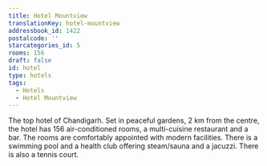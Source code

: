 ```yaml
---
title: Hotel Mountview
translationKey: hotel-mountview
addressbook_id: 1422
postalcode: ''
starcategories_id: 5
rooms: 156
draft: false
id: hotel
type: hotels
tags:
  - Hotels
  - Hotel Mountview
---
```

The top hotel of Chandigarh. Set in peaceful gardens, 2 km from the centre, the hotel has 156 air-conditioned rooms, a multi-cuisine restaurant and a bar. The rooms are comfortably appointed with modern facilities. There is a swimming pool and a health club offering steam/sauna and a jacuzzi. There is also a tennis court.